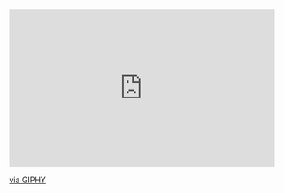 

<iframe src="https://giphy.com/embed/f67D0NadS6nxjpS5MH" width="480" height="286" frameBorder="0" class="giphy-embed" allowFullScreen></iframe><p><a href="https://giphy.com/gifs/f67D0NadS6nxjpS5MH">via GIPHY</a></p>
